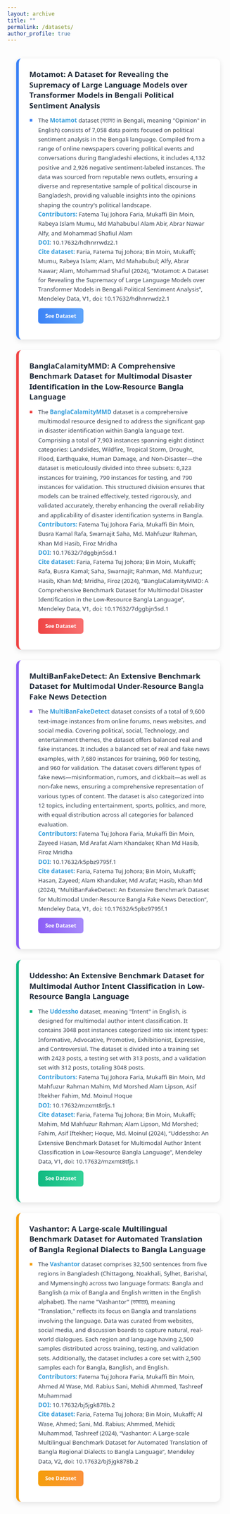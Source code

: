 ```yaml
---
layout: archive
title: ""
permalink: /datasets/
author_profile: true
---
```


<style>
  .dataset-container {
    display: grid;
    grid-template-columns: repeat(auto-fit, minmax(320px, 1fr));
    gap: 24px;
    padding: 20px;
    max-width: 1200px;
    margin: 0 auto;
  }

  .dataset-card {
    background-color: #ffffff;
    border-radius: 12px;
    box-shadow: 0 4px 12px rgba(0, 0, 0, 0.1);
    padding: 24px;
    transition: transform 0.3s ease, box-shadow 0.3s ease;
    border-left: 6px solid;
    position: relative;
    overflow: hidden;
  }

  .dataset-card:hover {
    transform: translateY(-5px);
    box-shadow: 0 8px 20px rgba(0, 0, 0, 0.15);
  }

  .dataset-card.blue {
    border-left-color: #3b82f6;
  }

  .dataset-card.red {
    border-left-color: #ef4444;
  }

  .dataset-card.purple {
    border-left-color: #8b5cf6;
  }

  .dataset-card.green {
    border-left-color: #10b981;
  }

  .dataset-card.yellow {
    border-left-color: #f59e0b;
  }

  .dataset-title {
    font-family: 'Segoe UI', sans-serif;
    font-size: 1.2em;
    font-weight: 700;
    color: #1f2937;
    margin-bottom: 12px;
    line-height: 1.4;
  }

  .dataset-content {
    font-family: 'Segoe UI', sans-serif;
    color: #374151;
    font-size: 0.95em;
    line-height: 1.6;
  }

  .dataset-content b {
    color: #389eda;
    font-weight: 600;
  }

  .dataset-content ul {
    list-style: none;
    padding: 0;
    margin: 0;
  }

  .dataset-content li {
    position: relative;
    padding-left: 20px;
    margin-bottom: 12px;
  }

  .dataset-content li::before {
    content: '■';
    position: absolute;
    left: 0;
    font-size: 0.9em;
  }

  .dataset-card.blue li::before {
    color: #3b82f6;
  }

  .dataset-card.red li::before {
    color: #ef4444;
  }

  .dataset-card.purple li::before {
    color: #8b5cf6;
  }

  .dataset-card.green li::before {
    color: #10b981;
  }

  .dataset-card.yellow li::before {
    color: #f59e0b;
  }

  .dataset-link {
    display: inline-block;
    background: linear-gradient(to right, #3b82f6, #60a5fa);
    color: white;
    padding: 8px 16px;
    border-radius: 6px;
    text-decoration: none;
    font-family: 'Segoe UI', sans-serif;
    font-weight: 600;
    font-size: 0.9em;
    margin-top: 10px;
    transition: background 0.3s ease;
  }

  .dataset-card.red .dataset-link {
    background: linear-gradient(to right, #ef4444, #f87171);
  }

  .dataset-card.purple .dataset-link {
    background: linear-gradient(to right, #8b5cf6, #a78bfa);
  }

  .dataset-card.green .dataset-link {
    background: linear-gradient(to right, #10b981, #34d399);
  }

  .dataset-card.yellow .dataset-link {
    background: linear-gradient(to right, #f59e0b, #fb923c);
  }

  .dataset-link:hover {
    filter: brightness(1.1);
    text-decoration: none;
  }
</style>

<div class="dataset-container">
  <div class="dataset-card blue">
    <div class="dataset-title">Motamot: A Dataset for Revealing the Supremacy of Large Language Models over Transformer Models in Bengali Political Sentiment Analysis</div>
    <div class="dataset-content">
      <ul>
        <li>The <b>Motamot</b> dataset (মতামত in Bengali, meaning "Opinion" in English) consists of 7,058 data points focused on political sentiment analysis in the Bengali language. Compiled from a range of online newspapers covering political events and conversations during Bangladeshi elections, it includes 4,132 positive and 2,926 negative sentiment-labeled instances. The data was sourced from reputable news outlets, ensuring a diverse and representative sample of political discourse in Bangladesh, providing valuable insights into the opinions shaping the country's political landscape.<br>
        <b>Contributors:</b> Fatema Tuj Johora Faria, Mukaffi Bin Moin, Rabeya Islam Mumu, Md Mahabubul Alam Abir, Abrar Nawar Alfy, and Mohammad Shafiul Alam<br>
        <b>DOI:</b> 10.17632/hdhnrrwdz2.1<br>
        <b>Cite dataset:</b> Faria, Fatema Tuj Johora; Bin Moin, Mukaffi; Mumu, Rabeya Islam; Alam, Md Mahabubul; Alfy, Abrar Nawar; Alam, Mohammad Shafiul (2024), “Motamot: A Dataset for Revealing the Supremacy of Large Language Models over Transformer Models in Bengali Political Sentiment Analysis”, Mendeley Data, V1, doi: 10.17632/hdhnrrwdz2.1<br>
        <a href="https://data.mendeley.com/datasets/hdhnrrwdz2/1" class="dataset-link">See Dataset</a>
        </li>
      </ul>
    </div>
  </div>

  <div class="dataset-card red">
    <div class="dataset-title">BanglaCalamityMMD: A Comprehensive Benchmark Dataset for Multimodal Disaster Identification in the Low-Resource Bangla Language</div>
    <div class="dataset-content">
      <ul>
        <li>The <b>BanglaCalamityMMD</b> dataset is a comprehensive multimodal resource designed to address the significant gap in disaster identification within Bangla language text. Comprising a total of 7,903 instances spanning eight distinct categories: Landslides, Wildfire, Tropical Storm, Drought, Flood, Earthquake, Human Damage, and Non-Disaster—the dataset is meticulously divided into three subsets: 6,323 instances for training, 790 instances for testing, and 790 instances for validation. This structured division ensures that models can be trained effectively, tested rigorously, and validated accurately, thereby enhancing the overall reliability and applicability of disaster identification systems in Bangla.<br>
        <b>Contributors:</b> Fatema Tuj Johora Faria, Mukaffi Bin Moin, Busra Kamal Rafa, Swarnajit Saha, Md. Mahfuzur Rahman, Khan Md Hasib, Firoz Mridha<br>
        <b>DOI:</b> 10.17632/7dggbjn5sd.1<br>
        <b>Cite dataset:</b> Faria, Fatema Tuj Johora; Bin Moin, Mukaffi; Rafa, Busra Kamal; Saha, Swarnajit; Rahman, Md. Mahfuzur; Hasib, Khan Md; Mridha, Firoz (2024), “BanglaCalamityMMD: A Comprehensive Benchmark Dataset for Multimodal Disaster Identification in the Low-Resource Bangla Language”, Mendeley Data, V1, doi: 10.17632/7dggbjn5sd.1<br>
        <a href="https://data.mendeley.com/datasets/7dggbjn5sd/1" class="dataset-link">See Dataset</a>
        </li>
      </ul>
    </div>
  </div>

  <div class="dataset-card purple">
    <div class="dataset-title">MultiBanFakeDetect: An Extensive Benchmark Dataset for Multimodal Under-Resource Bangla Fake News Detection</div>
    <div class="dataset-content">
      <ul>
        <li>The <b>MultiBanFakeDetect</b> dataset consists of a total of 9,600 text-image instances from online forums, news websites, and social media. Covering political, social, Technology, and entertainment themes, the dataset offers balanced real and fake instances. It includes a balanced set of real and fake news examples, with 7,680 instances for training, 960 for testing, and 960 for validation. The dataset covers different types of fake news—misinformation, rumors, and clickbait—as well as non-fake news, ensuring a comprehensive representation of various types of content. The dataset is also categorized into 12 topics, including entertainment, sports, politics, and more, with equal distribution across all categories for balanced evaluation.<br>
        <b>Contributors:</b> Fatema Tuj Johora Faria, Mukaffi Bin Moin, Zayeed Hasan, Md Arafat Alam Khandaker, Khan Md Hasib, Firoz Mridha<br>
        <b>DOI:</b> 10.17632/k5pbz9795f.1<br>
        <b>Cite dataset:</b> Faria, Fatema Tuj Johora; Bin Moin, Mukaffi; Hasan, Zayeed; Alam Khandaker, Md Arafat; Hasib, Khan Md (2024), “MultiBanFakeDetect: An Extensive Benchmark Dataset for Multimodal Under-Resource Bangla Fake News Detection”, Mendeley Data, V1, doi: 10.17632/k5pbz9795f.1<br>
        <a href="https://data.mendeley.com/datasets/k5pbz9795f/1" class="dataset-link">See Dataset</a>
        </li>
      </ul>
    </div>
  </div>

  <div class="dataset-card green">
    <div class="dataset-title">Uddessho: An Extensive Benchmark Dataset for Multimodal Author Intent Classification in Low-Resource Bangla Language</div>
    <div class="dataset-content">
      <ul>
        <li>The <b>Uddessho</b> dataset, meaning "Intent" in English, is designed for multimodal author intent classification. It contains 3048 post instances categorized into six intent types: Informative, Advocative, Promotive, Exhibitionist, Expressive, and Controversial. The dataset is divided into a training set with 2423 posts, a testing set with 313 posts, and a validation set with 312 posts, totaling 3048 posts.<br>
        <b>Contributors:</b> Fatema Tuj Johora Faria, Mukaffi Bin Moin, Md Mahfuzur Rahman Mahim, Md Morshed Alam Lipson, Asif Iftekher Fahim, Md. Moinul Hoque<br>
        <b>DOI:</b> 10.17632/mzxmt8tfjs.1<br>
        <b>Cite dataset:</b> Faria, Fatema Tuj Johora; Bin Moin, Mukaffi; Mahim, Md Mahfuzur Rahman; Alam Lipson, Md Morshed; Fahim, Asif Iftekher; Hoque, Md. Moinul (2024), “Uddessho: An Extensive Benchmark Dataset for Multimodal Author Intent Classification in Low-Resource Bangla Language”, Mendeley Data, V1, doi: 10.17632/mzxmt8tfjs.1<br>
        <a href="https://data.mendeley.com/datasets/mzxmt8tfjs/1" class="dataset-link">See Dataset</a>
        </li>
      </ul>
    </div>
  </div>

  <div class="dataset-card yellow">
    <div class="dataset-title">Vashantor: A Large-scale Multilingual Benchmark Dataset for Automated Translation of Bangla Regional Dialects to Bangla Language</div>
    <div class="dataset-content">
      <ul>
        <li>The <b>Vashantor</b> dataset comprises 32,500 sentences from five regions in Bangladesh (Chittagong, Noakhali, Sylhet, Barishal, and Mymensingh) across two language formats: Bangla and Banglish (a mix of Bangla and English written in the English alphabet). The name "Vashantor" (ভাষান্তর), meaning "Translation," reflects its focus on Bangla and translations involving the language. Data was curated from websites, social media, and discussion boards to capture natural, real-world dialogues. Each region and language having 2,500 samples distributed across training, testing, and validation sets. Additionally, the dataset includes a core set with 2,500 samples each for Bangla, Banglish, and English.<br>
        <b>Contributors:</b> Fatema Tuj Johora Faria, Mukaffi Bin Moin, Ahmed Al Wase, Md. Rabius Sani, Mehidi Ahmmed, Tashreef Muhammad<br>
        <b>DOI:</b> 10.17632/bj5jgk878b.2<br>
        <b>Cite dataset:</b> Faria, Fatema Tuj Johora; Bin Moin, Mukaffi; Al Wase, Ahmed; Sani, Md. Rabius; Ahmmed, Mehidi; Muhammad, Tashreef (2024), “Vashantor: A Large-scale Multilingual Benchmark Dataset for Automated Translation of Bangla Regional Dialects to Bangla Language”, Mendeley Data, V2, doi: 10.17632/bj5jgk878b.2<br>
        <a href="https://data.mendeley.com/datasets/bj5jgk878b/2" class="dataset-link">See Dataset</a>
        </li>
      </ul>
    </div>
  </div>
</div>